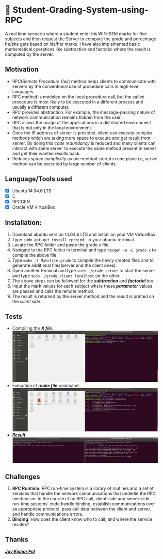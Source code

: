 # :1234: Student-Grading-System-using-RPC
A real time scenario where a student enter his WIN-SEM marks for five subjects and then request the Server to compute the grade and percentage he/she gets based on his/her marks. I have also implemented basic mathematical operations like subtraction and factorial where the result is computed by the server.

## Motivation
* RPC(*Remote Procedure Call*) method helps clients to communicate with servers by the conventional use of procedure calls in high-level languages.
* RPC method is modeled on the local procedure call, but the called procedure is most likely to be executed in a different process and usually a different computer.
* RPC provides abstraction. For example, the message-passing nature of network communication remains hidden from the user.
* RPC allows the usage of the applications in a distributed environment that is not only in the local environment.
* Once the IP address of server is provided, client can execute complex methods which are taking more space to execute and get result from server. By doing this *code redundancy* is reduced and many clients can interact with same server to execute the same method present in server and get their wanted results back. 
* Reduces *space complexity* as one method stored in one place i.e, server method can be executed by large number of clients.

## Language/Tools used
- [x] Ubuntu 14.04.6 LTS
- [x] C
- [x] RPCGEN
- [x] Oracle VM VirtualBox

## Installation:
1. Download ubuntu version 14.04.6 LTS and install on your VM VirtualBox.
2. Type `sudo apt-get install rpcbind ` in your ubuntu terminal.
3. Locate the RPC folder and paste the grade.x file.
4. Navigate to the RPC folder in terminal and type `rpcgen -a -C grade.x` to compile the above file.
5. Type `make -f Makefile.grade` to compile the newly created files and to generate additional files(server and the client ones).
6. Open another terminal and type `sudo ./grade_server` to start the server and type `sudo ./grade_client localhost` on the other.
7. The above steps can be followed for the ***subtraction*** and ***factorial*** too.
8. Input the mark values for each subject where these ***parameter*** values are passed and calls the remote method.
9. The result is returned by the server method and the result is printed on the *client side*.
## Tests
* Compiling the ***X file***.
![](images/X_file_compile.JPG)
* Execution of ***make file*** command
![](images/make_file_execution.JPG)
* ***Result***
![](images/result.JPG)

## Challenges
1. **RPC Runtime**: RPC run-time system is a library of routines and a set of services that handle the network communications that underlie the RPC mechanism. In the course of an RPC call, client-side and server-side run-time systems’ code handle binding, establish communications over an appropriate protocol, pass call data between the client and server, and handle communications errors.
2. **Binding**: How does the client know who to call, and where the service resides?

## Thanks
***[Jay Kishor Pal](https://www.linkedin.com/in/jay-kishor-pal-57105217a/)***
 

